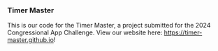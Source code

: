 ### Timer Master

This is our code for the Timer Master, a project submitted for the 2024 Congressional App Challenge. View our website here: https://timer-master.github.io!
